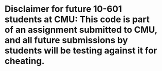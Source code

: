 # Disclaimer for future 10-601 students at CMU: This code is part of an assignment submitted to CMU, and all future submissions by students will be testing against it for cheating.

